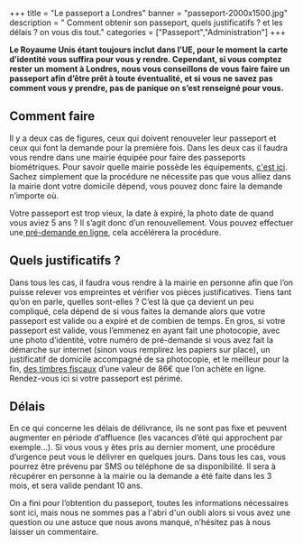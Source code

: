 +++
title = "Le passeport a Londres"
banner = "passeport-2000x1500.jpg"
description = " Comment obtenir son passeport, quels justificatifs ? et les délais ? on vous dis tout."
categories = ["Passeport","Administration"]
+++

**Le Royaume Unis étant toujours inclut dans l’UE, pour le moment la carte d’identité vous suffira pour vous y rendre. Cependant, si vous comptez rester un moment à Londres, nous vous conseillons de vous faire faire un passeport afin d’être prêt à toute éventualité, et si vous ne savez pas comment vous y prendre, pas de panique on s’est renseigné pour vous.**

## Comment faire

Il y a deux cas de figures, ceux qui doivent renouveler leur passeport et ceux qui font la demande pour la première fois. Dans les deux cas il faudra vous rendre dans une mairie équipée pour faire des passeports biométriques. Pour savoir quelle mairie possède les équipements, <a href="https://passeport.ants.gouv.fr/Services-associes/Ou-faire-une-demande-de-passeport-CNI">c'est ici</a>. Sachez simplement que la procédure ne nécessite pas que vous alliez dans la mairie dont votre domicile dépend, vous pouvez donc faire la demande n’importe où.

Votre passeport est trop vieux, la date à expiré, la photo date de quand vous aviez 5 ans ? Il s’agit donc d’un renouvellement. Vous pouvez effectuer une<a href="https://passeport.ants.gouv.fr/Vos-demarches/Realiser-une-pre-demande-de-passeport"> pré-demande en ligne</a>, cela accélérera la procédure.

## Quels justificatifs ?

Dans tous les cas, il faudra vous rendre à la mairie en personne afin que l’on puisse relever vos empreintes et vérifier vos pièces justificatives. Tiens tant qu’on en parle, quelles sont-elles ? C’est là que ça devient un peu compliqué, cela dépend de si vous faites la demande alors que votre passeport est valide ou a expiré et de combien de temps. En gros, si votre passeport est valide, vous l’emmenez en ayant fait une photocopie, avec une photo d’identité, votre numéro de pré-demande si vous avez fait la démarche sur internet (sinon vous remplirez les papiers sur place), un justificatif de domicile accompagné de sa photocopie, et le meilleur pour la fin, <a href="https://timbres.impots.gouv.fr/index.jsp">des timbres fiscaux</a> d’une valeur de 86€ que l’on achète en ligne. Rendez-vous ici si votre passeport est périmé.

## Délais

En ce qui concerne les délais de délivrance, ils ne sont pas fixe et peuvent augmenter en période d’affluence (les vacances d’été qui approchent par exemple…). Si vous vous y êtes pris au dernier moment, une procédure d’urgence peut vous le délivrer en quelques jours. Dans tous les cas, vous pourrez être prévenu par SMS ou téléphone de sa disponibilité. Il sera à récupérer en personne à la mairie ou la demande a été faite dans les 3 mois, et sera valide pendant 10 ans.

On a fini pour l’obtention du passeport, toutes les informations nécessaires sont ici, mais nous ne sommes pas a l'abri d'un oubli alors si vous avez une question ou une astuce que nous avons manqué, n’hésitez pas à nous laisser un commentaire.
